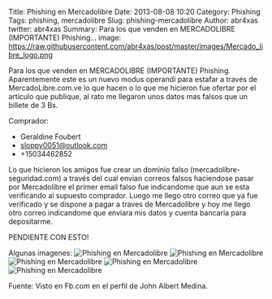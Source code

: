 Title: Phishing en Mercadolibre
Date: 2013-08-08 10:20
Category: Phishing
Tags: phishing, mercadolibre
Slug: phishing-mercadolibre
Author: abr4xas
twitter: abr4xas
Summary: Para los que venden en MERCADOLIBRE (IMPORTANTE) Phishing...
image: https://raw.githubusercontent.com/abr4xas/post/master/images/Mercado_libre_logo.png

Para los que venden en MERCADOLIBRE (IMPORTANTE) Phishing. Aparentemente este es un nuevo modus operandi para estafar a través de MercadoLibre.com.ve lo que hacen o lo que me hicieron fue ofertar por el articulo que publique, al rato me llegaron unos datos mas falsos que un billete de 3 Bs.

Comprador:

 * Geraldine Foubert
 * sloppy0051@outlook.com
 * +15034462852


Lo que hicieron los amigos fue crear un dominio falso (mercadolibre-seguridad.com) a través del cual envian correos falsos haciendose pasar por Mercadolibre el primer email falso fue indicandome que aun se esta verificando al supuesto comprador. Luego me llego otro correo que ya fue verificado y se dispone a pagar a traves de Mercadolibre y hoy me llego otro correo indicandome que enviara mis datos y cuenta bancaria para depositarme.


PENDIENTE CON ESTO!

Algunas imagenes: 
![Phishing en Mercadolibre][id]
![Phishing en Mercadolibre][id2]
![Phishing en Mercadolibre][id3]
![Phishing en Mercadolibre][id4]
![Phishing en Mercadolibre][id5]

[id]: https://fbcdn-sphotos-c-a.akamaihd.net/hphotos-ak-prn1/936525_10201895449607542_1811959199_n.jpg  "Phishing en Mercadolibre"
[id2]: https://fbcdn-sphotos-f-a.akamaihd.net/hphotos-ak-ash4/1005364_10201895421726845_1247620888_n.jpg  "Phishing en Mercadolibre"
[id3]: https://fbcdn-sphotos-a-a.akamaihd.net/hphotos-ak-prn2/1150227_10201895422006852_1735722086_n.jpg  "Phishing en Mercadolibre"
[id4]: https://fbcdn-sphotos-g-a.akamaihd.net/hphotos-ak-ash3/933934_10201895421966851_2108856073_n.jpg  "Phishing en Mercadolibre"
[id5]: https://fbcdn-sphotos-g-a.akamaihd.net/hphotos-ak-ash3/933934_10201895421966851_2108856073_n.jpg  "Phishing en Mercadolibre"


Fuente: Visto en Fb.com en el perfil de John Albert Medina.
